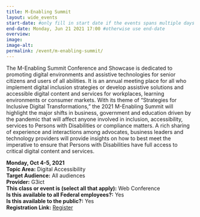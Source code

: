 ```yaml
---
title: M-Enabling Summit
layout: wide_events
start-date: #only fill in start date if the events spans multiple days
end-date: Monday, Jun 21 2021 17:00 #otherwise use end-date
overview: 
image:
image-alt: 
permalink: /event/m-enabling-summit/ 
---
```


The M-Enabling Summit Conference and Showcase is dedicated to promoting digital environments and assistive technologies for senior citizens and users of all abilities. It is an annual meeting place for all who implement digital inclusion strategies or develop assistive solutions and accessible digital content and services for workplaces, learning environments or consumer markets. With its theme of “Strategies for Inclusive Digital Transformations,” the 2021 M-Enabling Summit will highlight the major shifts in business, government and education driven by the pandemic that will affect anyone involved in inclusion, accessibility, services to Persons with Disabilities or compliance matters. A rich sharing of experience and interactions among advocates, business leaders and technology providers will provide insights on how to best meet the imperative to ensure that Persons with Disabilities have full access to critical digital content and services.

**Monday, Oct 4-5, 2021**     
**Topic Area:** Digital Accessibility  
**Target Audience:** All audiences  
**Provider:** G3ict  
**This class or event is (select all that apply):** Web Conference  
**Is this available to all Federal employees?:** Yes  
**Is this available to the public?:** Yes  
**Registration Link:** <a href="https://m-enabling.com/" target="_blank" aria-label="Event Registration Link (opens in a new window)">Register</a>
